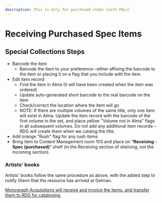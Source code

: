 ```yaml
---
description: This is only for purchased items (with POLs)
---
```


# Receiving Purchased Spec Items

## Special Collections Steps <a href="#docs-internal-guid-bf8da6fd-7fff-aa97-d0f9-9276637464f9" id="docs-internal-guid-bf8da6fd-7fff-aa97-d0f9-9276637464f9"></a>

* Barcode the item
  * Barcode the item to your preference--either affixing the barcode to the item or placing it on a flag that you include with the item.
* Edit item record
  * Find the item in Alma (it will have been created when the item was ordered)
  * Update auto-generated short barcode to the real barcode on the item
  * Check/correct the location where the item will go
  * NOTE: If there are multiple volumes of the same title, only one item will exist in Alma. Update the item record with the barcode of the first volume in the set, and place yellow "Volume not in Alma" flags in all subsequent volumes. Do not add any additional item records--RDG will create them when we catalog the title.
* Add orange "Rush" flag for any rush items
* Bring item to Content Management room 103 and place on “**Receiving - Spec (purchased)**” shelf (in the Receiving section of shelving, not the Incoming section).

### Artists' books

Artists' books follow the same procedure as above, with the added step to notify Glenn that the resource has arrived at Gelman.&#x20;

[Monograph Acquisitions will receive and invoice the items, and transfer them to RDG for cataloging.](../../content-management-processes/acquisitions/receiving/receiving-items-from-spec-and-grc.md)
